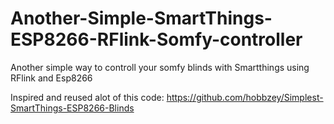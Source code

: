 # Another-Simple-SmartThings-ESP8266-RFlink-Somfy-controller
Another simple way to controll your somfy blinds with Smartthings using RFlink and Esp8266

Inspired and reused alot of this code: https://github.com/hobbzey/Simplest-SmartThings-ESP8266-Blinds
